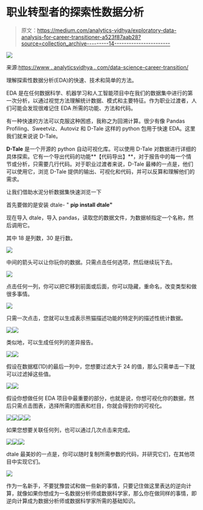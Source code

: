 # 职业转型者的探索性数据分析

> 原文：<https://medium.com/analytics-vidhya/exploratory-data-analysis-for-career-transitioner-a523f87aab28?source=collection_archive---------14----------------------->

![](img/e3acbe8a3e4322d7bb2d4edae24c02b6.png)

来源:[https://www . analyticsvidhya . com/data-science-career-transition/](https://www.analyticsvidhya.com/data-science-career-transition/)

理解探索性数据分析(EDA)的快速、技术和简单的方法。

EDA 是在任何数据科学、机器学习和人工智能项目中在我们的数据集中进行的第一次分析，以通过视觉方法理解统计数据、模式和主要特征。作为职业过渡者，人们可能会发现很难记住 EDA 所需的功能、方法和代码。

有一种快速的方法可以克服这种困惑，我称之为回溯计算。很少有像 Pandas Profiling、Sweetviz、Autoviz 和 D-Tale 这样的 python 包用于快速 EDA。这里我们就来说说 D-Tale。

**D-Tale** 是一个开源的 python 自动可视化库。可以使用 D-Tale 对数据进行详细的具体探索。它有一个导出代码的功能**【代码导出】**，对于报告中的每一个情节或分析，只需要几行代码。对于职业过渡者来说，D-Tale 最棒的一点是，他们可以使用它，浏览 D-Tale 提供的输出、可视化和代码，并可以反算和理解他们的需求。

让我们借助水泥分析数据集快速浏览一下

首先要做的是安装 dtale- " **pip install dtale"**

现在导入 dtale，导入 pandas，读取您的数据文件，为数据帧指定一个名称，然后调用它。

其中 18 是列数，30 是行数。

![](img/11a68075a99287ee9cb1c4efca760e43.png)

中间的箭头可以让你玩你的数据。只需点击任何选项，然后继续玩下去。

![](img/949bf9db9efc75293858cef0b632e031.png)

点击任何一列，你可以把它移到前面或后面，你可以隐藏，重命名，改变类型和做很多事情。

![](img/484335dee8a80ebab2940d465c4afffd.png)

只需一次点击，您就可以生成表示熊猫描述功能的特定列的描述性统计数据。

![](img/e07dd6c5e81268d0e16f5ca1d8fc0580.png)![](img/04208a61a739f5be4f1fca7081864da1.png)

类似地，可以生成任何列的差异报告。

![](img/3c8ba0558f8b177b4f8782234e40144c.png)![](img/67f2c8f74b8c3f090b403de949f3b5ff.png)

假设在数据框(1D)的最后一列中，您想要过滤大于 24 的值，那么只需单击一下就可以过滤掉这些值。

![](img/89c5bbcc82582dabff1f8fdc53cce5e2.png)![](img/07d96d7949092f39f69f31b3b8e0acc3.png)

假设你想做任何 EDA 项目中最重要的部分，也就是说，你想可视化你的数据，然后只需点击图表，选择所需的图表和栏目，你就会得到你的可视化。

![](img/5c973f9cd90f7bc7dca8c9f5172b2f5d.png)![](img/48e2081f055a9bf5f058d7dfae34f337.png)![](img/48e2081f055a9bf5f058d7dfae34f337.png)![](img/cae39847cf83ed3c684db0a26ccec837.png)

如果您想要关联任何列，也可以通过几次点击来完成。

![](img/f837a78e556964897bec76322b04a1d9.png)![](img/ec475d489e6dc2ea0a588f83ff8a80f6.png)![](img/990efa5771c70d064a89db1dd970a4de.png)

dtale 最美妙的一点是，你可以随时复制所需参数的代码，并研究它们，在其他项目中实现它们。

![](img/067c1ae1ff575e5c48f2faaeb110991e.png)

作为一名新手，不要犹豫尝试和做一些新的事情，只要记住做这里表达的逆向计算，就像如果你想成为一名数据分析师或数据科学家，那么你在做同样的事情，即逆向计算成为数据分析师或数据科学家所需的基础知识。